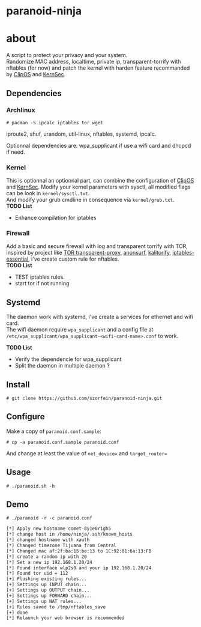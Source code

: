 # paranoid-ninja

# about 

A script to protect your privacy and your system.    
Randomize MAC address, localtime, private ip, transparent-torrify with nftables (for now) and patch the kernel with harden feature recommanded by [ClipOS](https://docs.clip-os.org/clipos/kernel.html) and [KernSec](https://kernsec.org/wiki/index.php/Kernel_Self_Protection_Project/Recommended_Settings).

## Dependencies

### Archlinux
    
    # pacman -S ipcalc iptables tor wget

iproute2, shuf, urandom, util-linux, nftables, systemd, ipcalc.  

Optionnal dependencies are: wpa_supplicant if use a wifi card and dhcpcd if need.

### Kernel
This is optionnal an optionnal part, can combine the configuration of [ClipOS](https://docs.clip-os.org/clipos/kernel.html) and [KernSec](https://kernsec.org/wiki/index.php/Kernel_Self_Protection_Project/Recommended_Settings). 
Modify your kernel parameters with sysctl, all modified flags can be look in `kernel/sysctl.txt`.  
And modify your grub cmdline in consequence via `kernel/grub.txt`.  
**TODO List** 
+ Enhance compilation for iptables

### Firewall
Add a basic and secure firewall with log and transparent torrify with TOR, inspired by project like [TOR transparent-proxy](https://trac.torproject.org/projects/tor/wiki/doc/TransparentProxy), [anonsurf](https://github.com/ParrotSec/anonsurf), [kalitorify](https://github.com/brainfucksec/kalitorify.git), [iptables-essential](https://github.com/trimstray/iptables-essentials), i've create custom rule for nftables.  
**TODO List** 
+ TEST iptables rules.
+ start tor if not running

## Systemd
The daemon work with systemd, i've create a services for ethernet and wifi card.  
The wifi daemon require `wpa_supplicant` and a config file at `/etc/wpa_supplicant/wpa_supplicant-<wifi-card-name>.conf` to work.  

**TODO List**
+ Verify the dependencie for wpa_supplicant 
+ Split the daemon in multiple daemon ?

## Install

    # git clone https://github.com/szorfein/paranoid-ninja.git

## Configure

Make a copy of `paranoid.conf.sample`:

    # cp -a paranoid.conf.sample paranoid.conf

And change at least the value of `net_device=` and `target_router=`

## Usage

    # ./paranoid.sh -h

## Demo

    # ./paranoid -r -c paranoid.conf

```txt
[*] Apply new hostname comet-8y1e0r1gh5
[*] change host in /home/ninja/.ssh/known_hosts
[*] changed hostname with xauth
[*] Changed timezone Tijuana from Central
[*] Changed mac af:2f:ba:15:be:13 to 1C:92:01:6a:13:FB
[*] create a random ip with 20
[*] Set a new ip 192.168.1.20/24
[*] Found interface wlp2s0 and your ip 192.168.1.20/24
[*] Found tor uid = 112
[+] Flushing existing rules...
[+] Settings up INPUT chain...
[+] Settings up OUTPUT chain...
[+] Settings up FORWARD chain...
[+] Settings up NAT rules...
[+] Rules saved to /tmp/nftables_save
[+] done
[*] Relaunch your web browser is recommended
```

